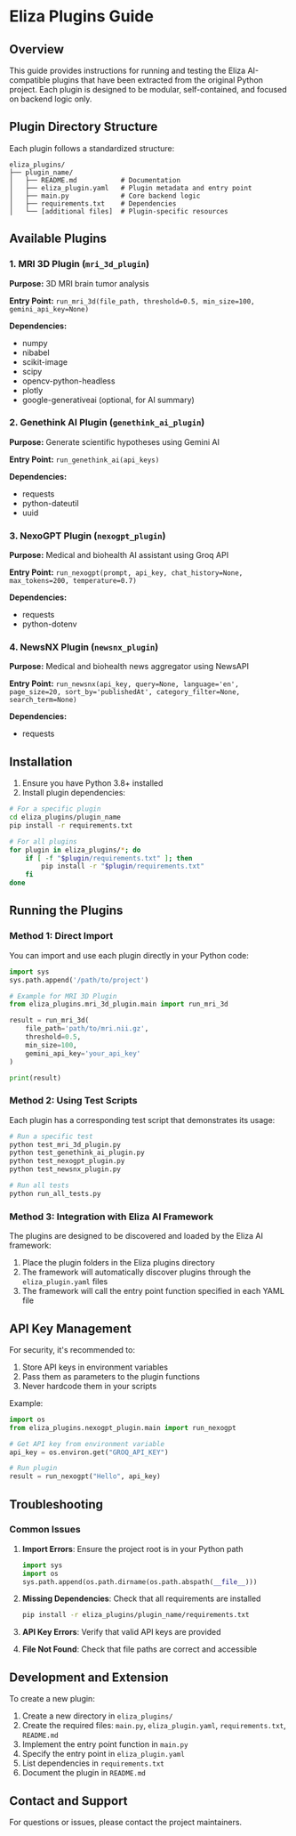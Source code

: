 # Eliza Plugins Guide

## Overview

This guide provides instructions for running and testing the Eliza AI-compatible plugins that have been extracted from the original Python project. Each plugin is designed to be modular, self-contained, and focused on backend logic only.

## Plugin Directory Structure

Each plugin follows a standardized structure:

```
eliza_plugins/
├── plugin_name/
│   ├── README.md           # Documentation
│   ├── eliza_plugin.yaml   # Plugin metadata and entry point
│   ├── main.py             # Core backend logic
│   ├── requirements.txt    # Dependencies
│   └── [additional files]  # Plugin-specific resources
```

## Available Plugins

### 1. MRI 3D Plugin (`mri_3d_plugin`)

**Purpose:** 3D MRI brain tumor analysis

**Entry Point:** `run_mri_3d(file_path, threshold=0.5, min_size=100, gemini_api_key=None)`

**Dependencies:**
- numpy
- nibabel
- scikit-image
- scipy
- opencv-python-headless
- plotly
- google-generativeai (optional, for AI summary)

### 2. Genethink AI Plugin (`genethink_ai_plugin`)

**Purpose:** Generate scientific hypotheses using Gemini AI

**Entry Point:** `run_genethink_ai(api_keys)`

**Dependencies:**
- requests
- python-dateutil
- uuid

### 3. NexoGPT Plugin (`nexogpt_plugin`)

**Purpose:** Medical and biohealth AI assistant using Groq API

**Entry Point:** `run_nexogpt(prompt, api_key, chat_history=None, max_tokens=200, temperature=0.7)`

**Dependencies:**
- requests
- python-dotenv

### 4. NewsNX Plugin (`newsnx_plugin`)

**Purpose:** Medical and biohealth news aggregator using NewsAPI

**Entry Point:** `run_newsnx(api_key, query=None, language='en', page_size=20, sort_by='publishedAt', category_filter=None, search_term=None)`

**Dependencies:**
- requests

## Installation

1. Ensure you have Python 3.8+ installed
2. Install plugin dependencies:

```bash
# For a specific plugin
cd eliza_plugins/plugin_name
pip install -r requirements.txt

# For all plugins
for plugin in eliza_plugins/*; do
    if [ -f "$plugin/requirements.txt" ]; then
        pip install -r "$plugin/requirements.txt"
    fi
done
```

## Running the Plugins

### Method 1: Direct Import

You can import and use each plugin directly in your Python code:

```python
import sys
sys.path.append('/path/to/project')

# Example for MRI 3D Plugin
from eliza_plugins.mri_3d_plugin.main import run_mri_3d

result = run_mri_3d(
    file_path='path/to/mri.nii.gz',
    threshold=0.5,
    min_size=100,
    gemini_api_key='your_api_key'
)

print(result)
```

### Method 2: Using Test Scripts

Each plugin has a corresponding test script that demonstrates its usage:

```bash
# Run a specific test
python test_mri_3d_plugin.py
python test_genethink_ai_plugin.py
python test_nexogpt_plugin.py
python test_newsnx_plugin.py

# Run all tests
python run_all_tests.py
```

### Method 3: Integration with Eliza AI Framework

The plugins are designed to be discovered and loaded by the Eliza AI framework:

1. Place the plugin folders in the Eliza plugins directory
2. The framework will automatically discover plugins through the `eliza_plugin.yaml` files
3. The framework will call the entry point function specified in each YAML file

## API Key Management

For security, it's recommended to:

1. Store API keys in environment variables
2. Pass them as parameters to the plugin functions
3. Never hardcode them in your scripts

Example:

```python
import os
from eliza_plugins.nexogpt_plugin.main import run_nexogpt

# Get API key from environment variable
api_key = os.environ.get("GROQ_API_KEY")

# Run plugin
result = run_nexogpt("Hello", api_key)
```

## Troubleshooting

### Common Issues

1. **Import Errors**: Ensure the project root is in your Python path

   ```python
   import sys
   import os
   sys.path.append(os.path.dirname(os.path.abspath(__file__)))
   ```

2. **Missing Dependencies**: Check that all requirements are installed

   ```bash
   pip install -r eliza_plugins/plugin_name/requirements.txt
   ```

3. **API Key Errors**: Verify that valid API keys are provided

4. **File Not Found**: Check that file paths are correct and accessible

## Development and Extension

To create a new plugin:

1. Create a new directory in `eliza_plugins/`
2. Create the required files: `main.py`, `eliza_plugin.yaml`, `requirements.txt`, `README.md`
3. Implement the entry point function in `main.py`
4. Specify the entry point in `eliza_plugin.yaml`
5. List dependencies in `requirements.txt`
6. Document the plugin in `README.md`

## Contact and Support

For questions or issues, please contact the project maintainers.
